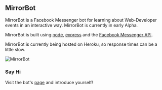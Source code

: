 
## MirrorBot

MirrorBot is a Facebook Messenger bot for learning about Web-Developer events in an interactive way.
MirrorBot is currently in early Alpha.

MirrorBot is built using [node](http://nodejs.org/en/), [express](http://expressjs.com/) and the [Facebook Messenger API](http://developers.facebook.com/docs/messenger-platform).

MirrorBot is currently being hosted on Heroku, so response times can be a little slow.


![MirrorBot](http://i.imgur.com/cukDfMH.png?3)

### Say Hi

Visit the bot's [page](http://www.facebook.com/themirrorbot) and introduce yourself!

